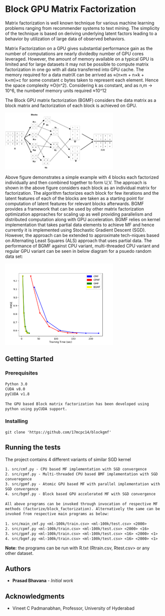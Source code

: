 # Block GPU Matrix Factorization

Matrix  factorization  is  well  known  technique  for  various machine  learning  problems  ranging  from  recommender  systems to text mining. The simplicity of the technique is based on deriving underlying latent factors leading to a behavior by utilization of large data of observed behaviors.

Matrix  Factorization  on  a  GPU  gives  substantial  performance gain as the number of computations are nearly dividedby number of GPU cores leveraged. However, the amount of memory  available  on  a  typical  GPU  is  limited  and  for  large datasets it may not be possible to compute  matrix factorization in one go with all data transferred into GPU cache. The memory required for a data matriX can be arrived as ≈(n×m + n×k + k×m)×c for some constant c bytes taken to represent each element. Hence the space complexity ≈O(n^2). Considering k as constant, and as n,m → 10^6, the numberof memory units required ≈10^12

The Block GPU matrix factorization (BGMF) considers the data matrix as a block matrix and factorization of each block is achieved on GPU. 

<img src="misc/example.png" width="350" title="Example of BMF">


Above figure demonstrates a simple example with 4 blocks each factorized individually and then combined together to form U,V. The approach is shown in the above figure considers  each  block  as  an  individual  matrix for  factorization. The algorithm factorizes each block for few  iterations  and  the  latent  features  of  each  of  the blocks are taken as  a  starting  point  for  computation  of  latent  features for  relevant  blocks  afterwards. BGMF provides a framework that can be used by other matrix factorization optimization approaches for scaling up as well providing parallelism and distributed computation along with GPU acceleration. BGMF relies on kernel implementation that takes partial data elements to achieve MF and hence currently it
is implemented using Stochastic Gradient Descent (SGD). However, the approach can be extended to approximate tech-niques based on Alternating Least Squares (ALS) approach that uses partial data. The performance of BGMF against CPU variant, multi-threaded CPU variant and regular GPU variant can be seen in below diagram for a psuedo random data set:

<img src="misc/new_rmse_plot.png" width="350" title="Peformance Comparision">

## Getting Started


### Prerequisites

```
Python 3.0
CUDA v8.0
pyCUDA v1.8

The GPU based Block matrix factorization has been developed using python using pyCUDA support.

```

### Installing


```
git clone 'https://github.com/17mcpc14/blockgmf'

```

## Running the tests

The project contains 4 different variants of similar SGD kernel
```
1. src/cmf.py - CPU based MF implementation with SGD convergence
2. src/cpmf.py - Multi-threaded CPU based BMF implementation with SGD converegence
3. src/gpmf.py - Atomic GPU based MF with parallel implementation with SGD convergence
4. src/bgmf.py - Block based GPU accelerated MF with SGD convergence

All above programs can be invoked through invocation of respective MF methods (factorize/block_factorization). Alternatively the same can be invoked from respective main programs as below:

1. src/main_cmf.py <ml-100k/train.csv> <ml-100k/test.csv> <2000>
2. src/cpmf.py <ml-100k/train.csv> <ml-100k/test.csv> <2000> <16>
3. src/gpmf.py <ml-100k/train.csv> <ml-100k/test.csv> <16> <2000> <1> 
4. src/bgmf.py <ml-100k/train.csv> <ml-100k/test.csv> <16> <2000> <1>

```

**Note:** the programs can be run with R.txt (Rtrain.csv, Rtest.csv> or any other dataset. 

## Authors

* **Prasad Bhavana** - *Initial work* 

## Acknowledgments

* Vineet C Padmanabhan, Professor, University of Hyderabad
